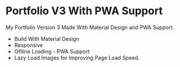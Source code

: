 # Portfolio V3 With PWA Support

My Portfolio Version 3 Made With Material Design and PWA Support.

* Build With Material Design
* Responsive
* Oflline Loading - PWA Support
* Lazy Load Images for Improving Page Load Speed.

